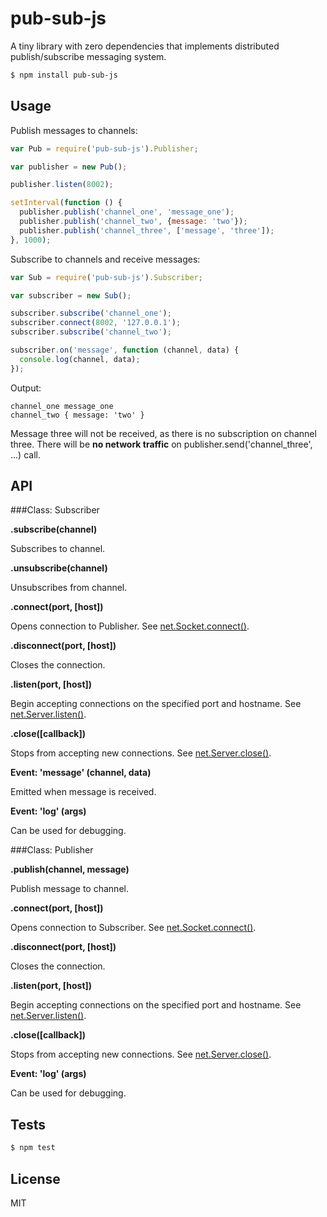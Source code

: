 pub-sub-js
==========
A tiny library with zero dependencies that implements distributed publish/subscribe messaging system.

```bash
$ npm install pub-sub-js
```

## Usage

Publish messages to channels:

```js
var Pub = require('pub-sub-js').Publisher;

var publisher = new Pub();

publisher.listen(8002);

setInterval(function () {
  publisher.publish('channel_one', 'message_one');
  publisher.publish('channel_two', {message: 'two'});
  publisher.publish('channel_three', ['message', 'three']);
}, 1000);
```

Subscribe to channels and receive messages:

```js
var Sub = require('pub-sub-js').Subscriber;

var subscriber = new Sub();

subscriber.subscribe('channel_one');
subscriber.connect(8002, '127.0.0.1');
subscriber.subscribe('channel_two');

subscriber.on('message', function (channel, data) {
  console.log(channel, data);
});
```

Output:

```
channel_one message_one
channel_two { message: 'two' }
```

Message three will not be received, as there is no subscription on channel three. There will be **no network traffic** on publisher.send('channel_three', ...) call.

## API

###Class: Subscriber

**.subscribe(channel)**

Subscribes to channel.

**.unsubscribe(channel)**

Unsubscribes from channel.

**.connect(port, [host])**

Opens connection to Publisher. See [net.Socket.connect()][node-api-net].

**.disconnect(port, [host])**

Closes the connection.

**.listen(port, [host])**

Begin accepting connections on the specified port and hostname. See [net.Server.listen()][node-api-net].

**.close([callback])**

Stops from accepting new connections. See [net.Server.close()][node-api-net].

**Event: 'message' (channel, data)**

Emitted when message is received.

**Event: 'log' (args)**

Can be used for debugging.

###Class: Publisher

**.publish(channel, message)**

Publish message to channel.

**.connect(port, [host])**

Opens connection to Subscriber. See [net.Socket.connect()][node-api-net].

**.disconnect(port, [host])**

Closes the connection.

**.listen(port, [host])**

Begin accepting connections on the specified port and hostname. See [net.Server.listen()][node-api-net].

**.close([callback])**

Stops from accepting new connections. See [net.Server.close()][node-api-net].

**Event: 'log' (args)**

Can be used for debugging.

## Tests

```sh
$ npm test
```

## License

MIT

[node-api-net]: http://nodejs.org/api/net.html
